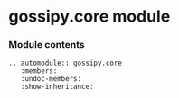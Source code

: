# gossipy.core module

### Module contents

```{eval-rst}
.. automodule:: gossipy.core
   :members:
   :undoc-members:
   :show-inheritance:
```